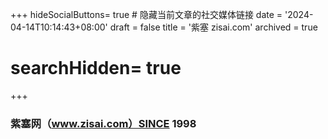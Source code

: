 +++
hideSocialButtons= true # 隐藏当前文章的社交媒体链接
date = '2024-04-14T10:14:43+08:00'
draft = false
title = '紫塞 zisai.com'
archived = true
# searchHidden= true
+++

### 紫塞网（www.zisai.com）SINCE 1998